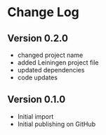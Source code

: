 Change Log
==========

Version 0.2.0
-------------
* changed project name
* added Leiningen project file
* updated dependencies
* code updates

Version 0.1.0
-------------
* Initial import
* Initial publishing on GitHub

